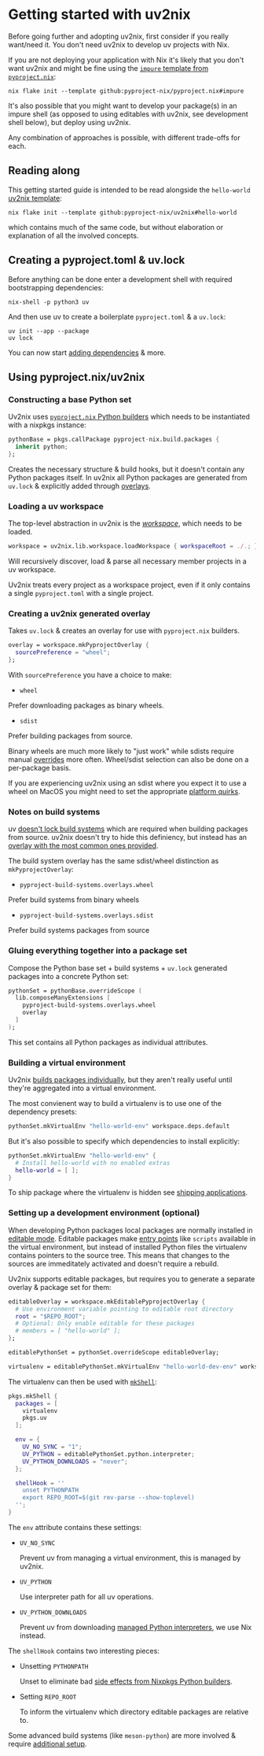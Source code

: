 # Getting started with uv2nix

Before going further and adopting uv2nix, first consider if you really want/need it.
You don't need uv2nix to develop uv projects with Nix.

If you are not deploying your application with Nix it's likely that you don't want uv2nix and might be fine using the [`impure` template from `pyproject.nix`](https://pyproject-nix.github.io/pyproject.nix/templates.html#impure):
```
nix flake init --template github:pyproject-nix/pyproject.nix#impure
```

It's also possible that you might want to develop your package(s) in an impure shell (as opposed to using editables with uv2nix, see development shell below), but deploy using uv2nix.

Any combination of approaches is possible, with different trade-offs for each.

## Reading along

This getting started guide is intended to be read alongside the `hello-world` [uv2nix template](../templates.html):
```
nix flake init --template github:pyproject-nix/uv2nix#hello-world
```

which contains much of the same code, but without elaboration or explanation of all the involved concepts.

## Creating a pyproject.toml & uv.lock

Before anything can be done enter a development shell with required bootstrapping dependencies:
```
nix-shell -p python3 uv
```

And then use uv to create a boilerplate `pyproject.toml` & a `uv.lock`:
```
uv init --app --package
uv lock
```

You can now start [adding dependencies](https://docs.astral.sh/uv/#projects) & more.

## Using pyproject.nix/uv2nix

### Constructing a base Python set

Uv2nix uses [`pyproject.nix` Python builders](https://pyproject-nix.github.io/pyproject.nix/build.html) which needs to be instantiated with a nixpkgs instance:
```nix
pythonBase = pkgs.callPackage pyproject-nix.build.packages {
  inherit python;
};
```

Creates the necessary structure & build hooks, but it doesn't contain any Python packages itself.
In uv2nix all Python packages are generated from `uv.lock` & explicitly added through [overlays](https://nixos.org/manual/nixpkgs/unstable/#chap-overlays).

### Loading a uv workspace


The top-level abstraction in uv2nix is the [_workspace_](https://docs.astral.sh/uv/concepts/projects/workspaces/), which needs to be loaded.

```nix
workspace = uv2nix.lib.workspace.loadWorkspace { workspaceRoot = ./.; };
```

Will recursively discover, load & parse all necessary member projects in a uv workspace.

Uv2nix treats every project as a workspace project, even if it only contains a single `pyproject.toml` with a single project.

### Creating a uv2nix generated overlay

Takes `uv.lock` & creates an overlay for use with `pyproject.nix` builders.

```nix
overlay = workspace.mkPyprojectOverlay {
  sourcePreference = "wheel";
};
```

With `sourcePreference` you have a choice to make:

- `wheel`

Prefer downloading packages as binary wheels.

- `sdist`

Prefer building packages from source.

Binary wheels are much more likely to "just work" while sdists require manual [overrides](../overriding/index.html) more often.
Wheel/sdist selection can also be done on a per-package basis.

If you are experiencing uv2nix using an sdist where you expect it to use a wheel on MacOS you might need to set the appropriate [platform quirks](https://pyproject-nix.github.io/uv2nix/platform-quirks.html).

### Notes on build systems

uv [doesn't lock build systems](https://github.com/astral-sh/uv/issues/5190) which are required when building packages from source.
uv2nix doesn't try to hide this definiency, but instead has an [overlay with the most common ones provided](https://github.com/pyproject-nix/build-system-pkgs).

The build system overlay has the same sdist/wheel distinction as `mkPyprojectOverlay`:

- `pyproject-build-systems.overlays.wheel`

Prefer build systems from binary wheels

- `pyproject-build-systems.overlays.sdist`

Prefer build systems packages from source

### Gluing everything together into a package set

Compose the Python base set + build systems + `uv.lock` generated packages into a concrete Python set:

```nix
pythonSet = pythonBase.overrideScope (
  lib.composeManyExtensions [
    pyproject-build-systems.overlays.wheel
    overlay
  ]
);
```

This set contains all Python packages as individual attributes.

### Building a virtual environment

Uv2nix [builds packages individually](https://pyproject-nix.github.io/pyproject.nix/build.html#solution-presented-by-pyprojectnixs-builders), but they aren't really useful until they're aggregated into a virtual environment.

The most convienent way to build a virtualenv is to use one of the dependency presets:
```nix
pythonSet.mkVirtualEnv "hello-world-env" workspace.deps.default
```

But it's also possible to specify which dependencies to install explicitly:
```nix
pythonSet.mkVirtualEnv "hello-world-env" {
  # Install hello-world with no enabled extras
  hello-world = [ ];
}
```

To ship package where the virtualenv is hidden see [shipping applications](../patterns/applications.html).

### Setting up a development environment (optional)

When developing Python packages local packages are normally installed in [editable mode](https://setuptools.pypa.io/en/latest/userguide/development_mode.html).
Editable packages make [entry points](https://packaging.python.org/en/latest/specifications/pyproject-toml/#entry-points) like `scripts` available in the virtual environment, but instead of installed Python files the virtualenv contains pointers to the source tree.
This means that changes to the sources are immeditately activated and doesn't require a rebuild.

Uv2nix supports editable packages, but requires you to generate a separate overlay & package set for them:
```nix
editableOverlay = workspace.mkEditablePyprojectOverlay {
  # Use environment variable pointing to editable root directory
  root = "$REPO_ROOT";
  # Optional: Only enable editable for these packages
  # members = [ "hello-world" ];
};

editablePythonSet = pythonSet.overrideScope editableOverlay;

virtualenv = editablePythonSet.mkVirtualEnv "hello-world-dev-env" workspace.deps.all;
```

The virtualenv can then be used with [`mkShell`](https://nixos.org/manual/nixpkgs/unstable/#sec-pkgs-mkShell):

```nix
pkgs.mkShell {
  packages = [
    virtualenv
    pkgs.uv
  ];

  env = {
    UV_NO_SYNC = "1";
    UV_PYTHON = editablePythonSet.python.interpreter;
    UV_PYTHON_DOWNLOADS = "never";
  };

  shellHook = ''
    unset PYTHONPATH
    export REPO_ROOT=$(git rev-parse --show-toplevel)
  '';
}
```

The `env` attribute contains these settings:
- `UV_NO_SYNC`

  Prevent uv from managing a virtual environment, this is managed by uv2nix.

- `UV_PYTHON`

  Use interpreter path for all uv operations.

- `UV_PYTHON_DOWNLOADS`

  Prevent uv from downloading [managed Python interpreters](https://docs.astral.sh/uv/#python-versions), we use Nix instead.

The `shellHook` contains two interesting pieces:

- Unsetting `PYTHONPATH`

  Unset to eliminate bad [side effects from Nixpkgs Python builders](https://pyproject-nix.github.io/pyproject.nix/build.html#pythonpath-leaking-into-unrelated-builds).

- Setting `REPO_ROOT`

  To inform the virtualenv which directory editable packages are relative to.

Some advanced build systems (like `meson-python`) are more involved & require [additional setup](../patterns/advanced-build-systems.html).
